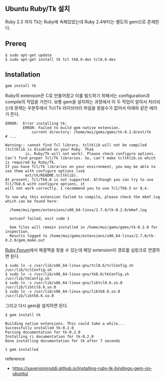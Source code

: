 
## Ubuntu Ruby/Tk 설치

Ruby 2.3 까지 Tk는 Ruby에 속해있었는데 Ruby 2.4부터는 별도의 gem으로 존재한다.

## Prereq
```
$ sudo apt-get update
$ sudo apt-get install tk tcl tk8.6-dev tcl8.6-dev
```

## Installation
```
gem install tk
```

Ruby의 extension은 C로 만들어졌고 이를 빌드하기 위해서는 configuration과 compile의 작업을 거친다.
보통 gem을 설치하는 과정에서 이 두 작업이 알아서 처리되는데 문제는 우분투에서 
Tcl/Tk 라이브러리 파일을 찾을수가 없어서 아래와 같은 에러가 뜬다.

```
ERROR:  Error installing tk:                                                                             
        ERROR: Failed to build gem native extension.                                                     
            current directory: /home/mui/gems/gems/tk-0.2.0/ext/tk                                               
# ...

Warning:: cannot find Tcl library. tcltklib will not be compiled (tcltklib is disabled on your Ruby. Tha$
         is, Ruby/Tk will not work). Please check configure options.                                             
Can't find proper Tcl/Tk libraries. So, can't make tcltklib.so which is required by Ruby/Tk.
If you have Tcl/Tk libraries on your environment, you may be able to use them with configure options (se$
         ext/tk/README.tcltklib).
At present, Tcl/Tk8.6 is not supported. Although you can try to use Tcl/Tk8.6 with configure options, it
will not work correctly. I recommend you to use Tcl/Tk8.5 or 8.4.

To see why this extension failed to compile, please check the mkmf.log which can be found here:

  /home/mui/gems/extensions/x86_64-linux/2.7.0/tk-0.2.0/mkmf.log

  extconf failed, exit code 1

  Gem files will remain installed in /home/mui/gems/gems/tk-0.2.0 for inspection.
  Results logged to /home/mui/gems/extensions/x86_64-linux/2.7.0/tk-0.2.0/gem_make.out
```

[Ruby Forum](https://www.ruby-forum.com/t/building-ext-tk-on-ubuntu-14-04/231470/5)에서 
해결책을 찾을 수 있는데 해당 extension이 경로를 심링크로 연결하면 된다.

```
$ sudo ln -s /usr/lib/x86_64-linux-gnu/tcl8.6/tclConfig.sh /usr/lib/tclConfig.sh
$ sudo ln -s /usr/lib/x86_64-linux-gnu/tk8.6/tkConfig.sh /usr/lib/tkConfig.sh
$ sudo ln -s /usr/lib/x86_64-linux-gnu/libtcl8.6.so.0 /usr/lib/libtcl8.6.so.0
$ sudo ln -s /usr/lib/x86_64-linux-gnu/libtk8.6.so.0 /usr/lib/libtk8.6.so.0
```

그리고 다시 gem을 설치하면 된다.

```
$ gem install tk

Building native extensions. This could take a while...
Successfully installed tk-0.2.0
Parsing documentation for tk-0.2.0
Installing ri documentation for tk-0.2.0
Done installing documentation for tk after 7 seconds

1 gem installed
```

reference
- https://saveriomiroddi.github.io/Installing-ruby-tk-bindings-gem-on-ubuntu/
